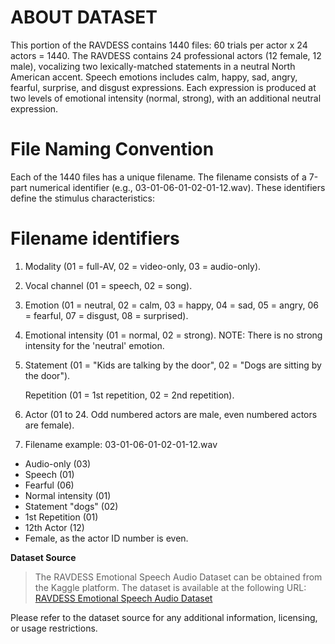 # **ABOUT DATASET**


This portion of the RAVDESS contains 1440 files: 60 trials per actor x 24 actors = 1440. The RAVDESS contains 24 professional actors (12 female, 12 male), vocalizing two lexically-matched statements in a neutral North American accent. Speech emotions includes calm, happy, sad, angry, fearful, surprise, and disgust expressions. Each expression is produced at two levels of emotional intensity (normal, strong), with an additional neutral expression.

# **File Naming Convention**

Each of the 1440 files has a unique filename. The filename consists of a 7-part numerical identifier (e.g., 03-01-06-01-02-01-12.wav). These identifiers define the stimulus characteristics:

# Filename identifiers 

1. Modality (01 = full-AV, 02 = video-only, 03 = audio-only).

2. Vocal channel (01 = speech, 02 = song).

3. Emotion (01 = neutral, 02 = calm, 03 = happy, 04 = sad, 05 = angry, 06 = fearful, 07 = disgust, 08 = surprised).

4. Emotional intensity (01 = normal, 02 = strong). NOTE: There is no strong intensity for the 'neutral' emotion.

5. Statement (01 = "Kids are talking by the door", 02 = "Dogs are sitting by the door").

    Repetition (01 = 1st repetition, 02 = 2nd repetition).

6. Actor (01 to 24. Odd numbered actors are male, even numbered actors are female).

7. Filename example: 03-01-06-01-02-01-12.wav

- Audio-only (03)
- Speech (01)
- Fearful (06)
- Normal intensity (01)
- Statement "dogs" (02)
- 1st Repetition (01)
- 12th Actor (12)
- Female, as the actor ID number is even.

**Dataset Source**

> The RAVDESS Emotional Speech Audio Dataset can be obtained from the Kaggle platform. The dataset is available at the following URL: [RAVDESS Emotional Speech Audio Dataset](https://www.kaggle.com/datasets/uwrfkaggler/ravdess-emotional-speech-audio?resource=download)

Please refer to the dataset source for any additional information, licensing, or usage restrictions.

